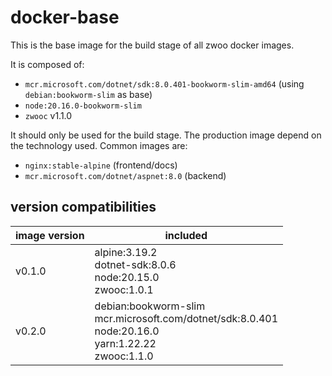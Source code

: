 # docker-base

This is the base image for the build stage of all zwoo docker images.

It is composed of:

- `mcr.microsoft.com/dotnet/sdk:8.0.401-bookworm-slim-amd64` (using `debian:bookworm-slim` as base)
- `node:20.16.0-bookworm-slim`
- `zwooc` v1.1.0

It should only be used for the build stage. The production image depend on the technology used. Common images are:

- `nginx:stable-alpine` (frontend/docs)
- `mcr.microsoft.com/dotnet/aspnet:8.0` (backend)

## version compatibilities

| image version | included                                                                                                           |
| ------------- | ------------------------------------------------------------------------------------------------------------------ |
| v0.1.0        | alpine:3.19.2 <br> dotnet-sdk:8.0.6 <br> node:20.15.0 <br> zwooc:1.0.1                                             |
| v0.2.0        | debian:bookworm-slim <br> mcr.microsoft.com/dotnet/sdk:8.0.401 <br> node:20.16.0 <br> yarn:1.22.22 <br>zwooc:1.1.0 |